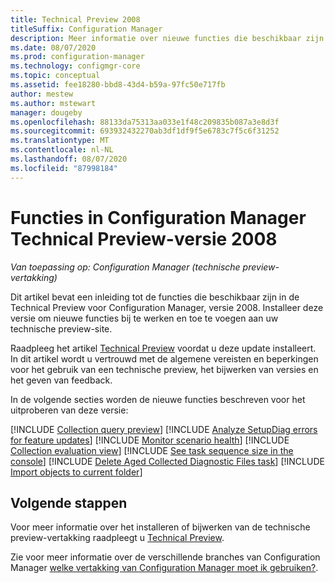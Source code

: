 ```yaml
---
title: Technical Preview 2008
titleSuffix: Configuration Manager
description: Meer informatie over nieuwe functies die beschikbaar zijn in de Configuration Manager Technical Preview-vertakking versie 2008.
ms.date: 08/07/2020
ms.prod: configuration-manager
ms.technology: configmgr-core
ms.topic: conceptual
ms.assetid: fee18280-bbd8-43d4-b59a-97fc50e717fb
author: mestew
ms.author: mstewart
manager: dougeby
ms.openlocfilehash: 88133da75313aa033e1f48c209835b087a3e8d3f
ms.sourcegitcommit: 693932432270ab3df1df9f5e6783c7f5c6f31252
ms.translationtype: MT
ms.contentlocale: nl-NL
ms.lasthandoff: 08/07/2020
ms.locfileid: "87998184"
---
```

# <a name="features-in-configuration-manager-technical-preview-version-2008"></a>Functies in Configuration Manager Technical Preview-versie 2008

*Van toepassing op: Configuration Manager (technische preview-vertakking)*

Dit artikel bevat een inleiding tot de functies die beschikbaar zijn in de Technical Preview voor Configuration Manager, versie 2008. Installeer deze versie om nieuwe functies bij te werken en toe te voegen aan uw technische preview-site.

Raadpleeg het artikel [Technical Preview](../technical-preview.md) voordat u deze update installeert. In dit artikel wordt u vertrouwd met de algemene vereisten en beperkingen voor het gebruik van een technische preview, het bijwerken van versies en het geven van feedback.

In de volgende secties worden de nieuwe functies beschreven voor het uitproberen van deze versie:

<!-- [!INCLUDE [Example feature name](includes/2008/1234567.md)] -->

[!INCLUDE [Collection query preview](includes/2008/7380401.md)]
[!INCLUDE [Analyze SetupDiag errors for feature updates](includes/2008/4385028.md)]
[!INCLUDE [Monitor scenario health](includes/2008/7699463.md)]
[!INCLUDE [Collection evaluation view](includes/2008/6251274.md)]
[!INCLUDE [See task sequence size in the console](includes/2008/7645732.md)]
[!INCLUDE [Delete Aged Collected Diagnostic Files task](includes/2008/6503308.md)]
[!INCLUDE [Import objects to current folder](includes/2008/6601203.md)]

<!--
## General known issues

[!INCLUDE [Azure AD authentication doesn't work](includes/2008/known-issue-7569264.md)]
-->

## <a name="next-steps"></a>Volgende stappen

Voor meer informatie over het installeren of bijwerken van de technische preview-vertakking raadpleegt u [Technical Preview](../technical-preview.md).

Zie voor meer informatie over de verschillende branches van Configuration Manager [welke vertakking van Configuration Manager moet ik gebruiken?](../../understand/which-branch-should-i-use.md).
